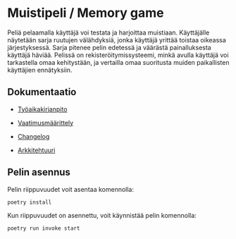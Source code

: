 # Muistipeli / Memory game

Peliä pelaamalla käyttäjä voi testata ja harjoittaa muistiaan. Käyttäjälle näytetään sarja ruutujen välähdyksiä, jonka käyttäjä yrittää toistaa oikeassa järjestyksessä. Sarja pitenee pelin edetessä ja väärästä painalluksesta käyttäjä häviää. Pelissä on rekisteröitymissysteemi, minkä avulla käyttäjä voi tarkastella omaa kehitystään, ja vertailla omaa suoritusta muiden paikallisten käyttäjien ennätyksiin.

## Dokumentaatio

- [Työaikakirjanpito](https://github.com/Savones/ot-harjoitustyo/blob/master/memomy_game/dokumentaatio/tyoaikakirjanpito.md)

- [Vaatimusmäärittely](https://github.com/Savones/ot-harjoitustyo/blob/master/memomy_game/dokumentaatio/vaatimusmaarittely.md)

- [Changelog](https://github.com/Savones/ot-harjoitustyo/blob/master/memomy_game/dokumentaatio/changelog.md)

- [Arkkitehtuuri](https://github.com/Savones/ot-harjoitustyo/blob/master/memomy_game/dokumentaatio/arkkitehtuuri.md)

## Pelin asennus

Pelin riippuvuudet voit asentaa komennolla:
```
poetry install
```
Kun riippuvuudet on asennettu, voit käynnistää pelin komennolla:
```
poetry run invoke start
```
